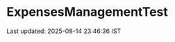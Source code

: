 # ExpensesManagementTest




























































































































































Last updated: 2025-08-14 23:46:36 IST
